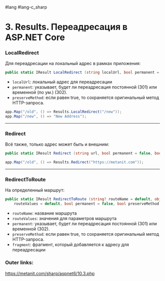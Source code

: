 #lang #lang-c_sharp 

# 3. Results. Переадресация в ASP.NET Core

### LocalRedirect
Для переадресации на локальный адрес в рамках приложения:

```csharp
public static IResult LocalRedirect (string localUrl, bool permanent = false, bool preserveMethod = false);
```

- `localUrl`: локальный адрес для переадресации
- `permanent`: указывает, будет ли переадресация постоянной (301) или временной (по ум.) (302).
- `preserveMethod`: если равен true, то сохраняется оригинальный метод HTTP-запроса.

```csharp
app.Map("/old", () => Results.LocalRedirect("/new"));
app.Map("/new", () => "New Address");
```

---
### Redirect
Всё также, только адрес может быть и внешним:
```csharp
public static IResult Redirect (string url, bool permanent = false, bool preserveMethod = false);
```

```csharp
app.Map("/old", () => Results.Redirect("https://metanit.com"));
```

---
### RedirectToRoute
На определенный маршрут:

```csharp
public static IResult RedirectToRoute (string? routeName = default, object? 
    routeValues = default, bool permanent = false, bool preserveMethod = false, string? fragment = default);
```

- `routeName`: название маршрута
- `routeValues`: значения для параметров маршрута
- `permanent`: указывает, будет ли переадресация постоянной (301) или временной (302).
- `preserveMethod`: если равен true, то сохраняется оригинальный метод HTTP-запроса.
- `fragment`: фрагмент, который добавляется к адресу для переадресации

### Outer links:
https://metanit.com/sharp/aspnet6/10.3.php